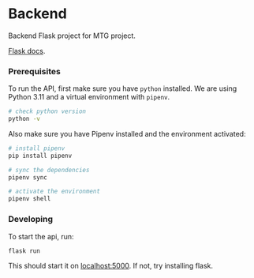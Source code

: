 # Backend

Backend Flask project for MTG project.

[Flask docs](https://flask.palletsprojects.com/en/3.0.x/).

### Prerequisites

To run the API, first make sure you have `python` installed. We are using Python 3.11 and a virtual environment with `pipenv`.

```bash
# check python version
python -v
```

Also make sure you have Pipenv installed and the environment activated:

```bash
# install pipenv
pip install pipenv

# sync the dependencies
pipenv sync

# activate the environment
pipenv shell
```

### Developing

To start the api, run:

```bash
flask run
```

This should start it on [localhost:5000](http://localhost:5000). If not, try installing flask.
